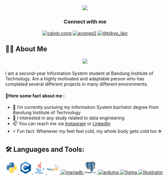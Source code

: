 <div id="header" align="center">
  <img src="https://media.giphy.com/media/KmEzemwIqhuF2/giphy.gif"/>
</div>

<h3 align="center">Connect with me</h3>

<p align="center">
  <a href="https://linkedin.com/in/calvincong" target="blank"><img align="center" src="https://raw.githubusercontent.com/rahuldkjain/github-profile-readme-generator/master/src/images/icons/Social/linked-in-alt.svg" alt="calvin cong" height="30" width="40" /></a>
  <a href="https://instagram.com/acongg2" target="blank"><img align="center" src="https://raw.githubusercontent.com/rahuldkjain/github-profile-readme-generator/master/src/images/icons/Social/instagram.svg" alt="acongg2" height="30" width="40" /></a>
  <a href="https://medium.com/@tokyo_laiv" target="blank"><img align="center" src="https://raw.githubusercontent.com/rahuldkjain/github-profile-readme-generator/master/src/images/icons/Social/medium.svg" alt="@tokyo_laiv" height="30" width="40" /></a>
</p>

## 🧙‍♂️ About Me

<div id="header" align="center">
  <img src="https://user-images.githubusercontent.com/88304216/173566904-73d39825-79c4-47a6-8690-56c1a8c3a3db.jpg"/>
</div>

####  
I am a second-year Information System student at Bandung Institute of Technology. Am a highly motivated and adaptable
person who has completed several different projects in many different environments.

#### 🌟Here some fact about me :
- 🔭 I’m currently pursuing my Information System bachelor degree from Bandung Institute of Technology
- 🌱 I interested in any study related to data engineering
- 📫 You can reach me via [Instagram](https://www.instagram.com/acongg2/) or [LinkedIn](https://www.linkedin.com/in/calvincong/)
- ⚡ Fun fact: Whenever my feet feel cold, my whole body gets cold too ❄

####  

## 🛠 Languages and Tools: 

<p align="left"> 
  <a href="https://www.python.org" target="_blank" rel="noreferrer"> <img src="https://raw.githubusercontent.com/devicons/devicon/master/icons/python/python-original.svg" alt="python" width="40" height="40"/> </a> 
  <a href="https://www.cprogramming.com/" target="_blank" rel="noreferrer"> <img src="https://raw.githubusercontent.com/devicons/devicon/master/icons/c/c-original.svg" alt="c" width="40" height="40"/> </a>
  <a href="https://www.java.com" target="_blank" rel="noreferrer"> <img src="https://raw.githubusercontent.com/devicons/devicon/master/icons/java/java-original.svg" alt="java" width="40" height="40"/> </a>
  <a href="https://www.mysql.com/" target="_blank" rel="noreferrer"> <img src="https://raw.githubusercontent.com/devicons/devicon/master/icons/mysql/mysql-original-wordmark.svg" alt="mysql" width="40" height="40"/> </a> 
  <a href="https://mariadb.org/" target="_blank" rel="noreferrer"> <img src="https://www.vectorlogo.zone/logos/mariadb/mariadb-icon.svg" alt="mariadb" width="40" height="40"/> </a> 
  <a href="https://www.postgresql.org" target="_blank" rel="noreferrer"> <img src="https://raw.githubusercontent.com/devicons/devicon/master/icons/postgresql/postgresql-original-wordmark.svg" alt="postgresql" width="40" height="40"/> </a> 
  <a href="https://www.arduino.cc/" target="_blank" rel="noreferrer"> <img src="https://cdn.worldvectorlogo.com/logos/arduino-1.svg" alt="arduino" width="40" height="40"/> </a> 
  <a href="https://www.figma.com/" target="_blank" rel="noreferrer"> <img src="https://www.vectorlogo.zone/logos/figma/figma-icon.svg" alt="figma" width="40" height="40"/> </a> 
  <a href="https://www.adobe.com/in/products/illustrator.html" target="_blank" rel="noreferrer"> <img src="https://www.vectorlogo.zone/logos/adobe_illustrator/adobe_illustrator-icon.svg" alt="illustrator" width="40" height="40"/> </a>   
</p>
